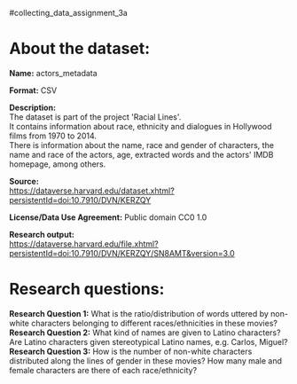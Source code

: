 #collecting_data_assignment_3a

# **About the dataset:**

**Name:** actors_metadata

**Format:** CSV

**Description:** <br>
The dataset is part of the project 'Racial Lines'.<br>
It contains information about race, ethnicity and dialogues in Hollywood films from 1970 to 2014.<br>
There is information about the name, race and gender of characters, the name and race of the actors, age, extracted words and the actors' IMDB homepage, among others.<br>

**Source:** <br>
https://dataverse.harvard.edu/dataset.xhtml?persistentId=doi:10.7910/DVN/KERZQY

**License/Data Use Agreement:** Public domain CC0 1.0

**Research output:** <br>
https://dataverse.harvard.edu/file.xhtml?persistentId=doi:10.7910/DVN/KERZQY/SN8AMT&version=3.0

# **Research questions:** <br>
**Research Question 1:** What is the ratio/distribution of words uttered by non-white characters belonging to different races/ethnicities in these movies? <br>
**Research Question 2:** What kind of names are given to Latino characters? Are Latino characters given stereotypical Latino names, e.g. Carlos, Miguel? <br>
**Research Question 3:** How is the number of non-white characters distributed along the lines of gender in these movies? How many male and female characters are there of each race/ethnicity? <br>

